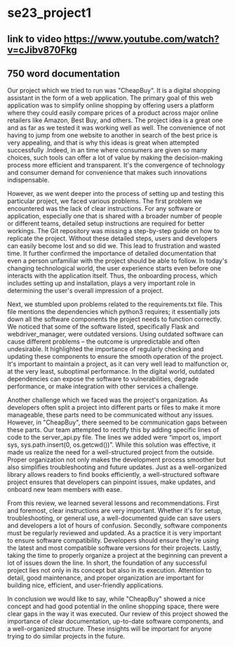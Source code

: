 # se23_project1


## link to video  https://www.youtube.com/watch?v=cJibv870Fkg

## 750 word documentation

Our project which we tried to run was  "CheapBuy". It is a digital shopping assistant in the form of a web application. The primary goal of this web application was to simplify online shopping by offering users a platform where they could easily compare prices of a product across major online retailers like Amazon, Best Buy, and others. The project idea is a great one and as far as we tested it was working well as well. The convenience of not having to jump from one website to another in search of the best price is very appealing, and that is why this ideas is great when attempted successfully .Indeed, in an time where consumers are given so many choices, such tools can offer a lot of value by making the decision-making process more efficient and transparent. It's the convergence of technology and consumer demand for convenience that makes such innovations indispensable.

However, as we went deeper into the process of setting up and testing this particular project, we faced various problems. The first problem we encountered was the lack of clear instructions. For any software or application, especially one that is shared with a broader number of people or different teams, detailed setup instructions are required for better workings. The Git repository was missing a step-by-step guide on how to replicate the project. Without these detailed steps, users and developers can easily become lost and so did we. This lead to frustration and wasted time. It further confirmed the importance of detailed documentation that even a person unfamiliar with the project should be able to follow. In today's changing technological world, the user experience starts even before one interacts with the application itself. Thus, the onboarding process, which includes setting up and installation, plays a very important role in determining the user's overall impression of a project.

Next, we stumbled upon problems related to the requirements.txt file. This file mentions the dependencies which python3 requires; it essentially jots down all the software components the project needs to function correctly. We noticed that some of the software listed, specifically Flask and webdriver_manager, were outdated versions. Using outdated software can cause different problems – the outcome is unpredictable and often undesirable. It highlighted the importance of regularly checking and updating these components to ensure the smooth operation of the project. It's important to maintain a project, as it can very well lead to malfunction or, at the very least, suboptimal performance. In the digital world, outdated dependencies can expose the software to vulnerabilities, degrade performance, or make integration with other services a challenge.

Another challenge which we faced was the project's organization. As developers often split a project into different parts or files to make it more manageable, these parts need to be communicated without any issues. However,  in "CheapBuy", there seemed to be communication gaps between these parts. Our team attempted to rectify this by adding specific lines of code to the server_api.py file. The lines we added were “import os,  import sys,  sys.path.insert(0, os.getcwd())”. While this solution was effective, it made us realize the need for a well-structured project from the outside. Proper organization not only makes the development process smoother but also simplifies troubleshooting and future updates. Just as a well-organized library allows readers to find books efficiently, a well-structured software project ensures that developers can pinpoint issues, make updates, and onboard new team members with ease.

From this review, we learned several lessons and recommendations. First and foremost, clear instructions are very important. Whether it's for setup, troubleshooting, or general use, a well-documented guide can save users and developers a lot of hours of confusion. Secondly, software components must be regularly reviewed and updated. As a practice it is very important to ensure software compatibility. Developers should ensure they're using the latest and most compatible software versions for their projects. Lastly, taking the time to properly organize a project at the beginning can prevent a lot of issues down the line. In short, the foundation of any successful project lies not only in its concept but also in its execution. Attention to detail, good maintenance, and proper organization are important for building nice, efficient, and user-friendly applications.


In conclusion we would like to say, while "CheapBuy" showed a nice concept and had good potential in the online shopping space, there were clear gaps in the way it was executed. Our review of this project showed the importance of clear documentation, up-to-date software components, and a well-organized structure. These insights will be important for anyone trying to do similar projects in the future.

